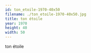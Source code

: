 ```yaml
---
id: ton_etoile-1970-40x50
filename: ./ton_etoile-1970-40x50.jpg
title: ton étoile
year: 1970
height: 40
width: 50
---
```


ton étoile
